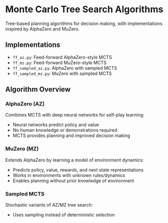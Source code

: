 # Monte Carlo Tree Search Algorithms

Tree-based planning algorithms for decision making, with implementations inspired by AlphaZero and MuZero.

## Implementations
- `ff_az.py`: Feed-forward AlphaZero-style MCTS
- `ff_mz.py`: Feed-forward MuZero-style MCTS
- `ff_sampled_az.py`: AlphaZero with sampled MCTS
- `ff_sampled_mz.py`: MuZero with sampled MCTS

## Algorithm Overview

### AlphaZero (AZ)
Combines MCTS with deep neural networks for self-play learning:
- Neural networks predict policy and value
- No human knowledge or demonstrations required
- MCTS provides planning and improved decision making

### MuZero (MZ)
Extends AlphaZero by learning a model of environment dynamics:
- Predicts policy, value, rewards, and next state representations
- Works in environments with unknown rules/dynamics
- Enables planning without prior knowledge of environment

### Sampled MCTS
Stochastic variants of AZ/MZ tree search:
- Uses sampling instead of deterministic selection
- Improves exploration in some environments
- Better suited for high branching factor problems

## Key Papers
- [Mastering Chess and Shogi by Self-Play](https://arxiv.org/abs/1712.01815) (Silver et al., 2017) - AlphaZero
- [Mastering Atari, Go, Chess and Shogi by Planning with a Learned Model](https://arxiv.org/abs/1911.08265) (Schrittwieser et al., 2019) - MuZero
- [Monte-Carlo Tree Search as Regularized Policy Optimization](https://arxiv.org/abs/2007.12509) (Grill et al., 2020) - Theory

